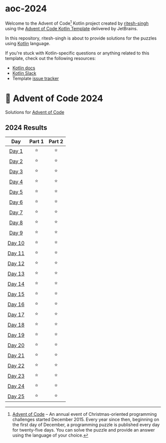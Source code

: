 # aoc-2024

Welcome to the Advent of Code[^aoc] Kotlin project created by [ritesh-singh][github] using the [Advent of Code Kotlin Template][template] delivered by JetBrains.

In this repository, ritesh-singh is about to provide solutions for the puzzles using [Kotlin][kotlin] language.

If you're stuck with Kotlin-specific questions or anything related to this template, check out the following resources:

- [Kotlin docs][docs]
- [Kotlin Slack][slack]
- Template [issue tracker][issues]


[^aoc]:
    [Advent of Code][aoc] – An annual event of Christmas-oriented programming challenges started December 2015.
    Every year since then, beginning on the first day of December, a programming puzzle is published every day for twenty-five days.
    You can solve the puzzle and provide an answer using the language of your choice.

[aoc]: https://adventofcode.com
[docs]: https://kotlinlang.org/docs/home.html
[github]: https://github.com/ritesh-singh
[issues]: https://github.com/kotlin-hands-on/advent-of-code-kotlin-template/issues
[kotlin]: https://kotlinlang.org
[slack]: https://surveys.jetbrains.com/s3/kotlin-slack-sign-up
[template]: https://github.com/kotlin-hands-on/advent-of-code-kotlin-template

# 🎄 Advent of Code 2024

Solutions for [Advent of Code](https://adventofcode.com/)

<!--- advent_readme_stars table --->
## 2024 Results

|                      Day                       | Part 1 | Part 2 |
|:----------------------------------------------:|:------:|:------:|
|  [Day 1](https://adventofcode.com/2024/day/1)  |   ⭐    |   ⭐    |
|  [Day 2](https://adventofcode.com/2024/day/2)  |   ⭐    |   ⭐    |
|  [Day 3](https://adventofcode.com/2024/day/3)  |   ⭐    |   ⭐    |
|  [Day 4](https://adventofcode.com/2024/day/4)  |   ⭐    |   ⭐    |
|  [Day 5](https://adventofcode.com/2024/day/5)  |   ⭐    |   ⭐    |
|  [Day 6](https://adventofcode.com/2024/day/6)  |   ⭐    |   ⭐    |
|  [Day 7](https://adventofcode.com/2024/day/7)  |   ⭐    |   ⭐    |
|  [Day 8](https://adventofcode.com/2024/day/8)  |   ⭐    |   ⭐    |
|  [Day 9](https://adventofcode.com/2024/day/9)  |   ⭐    |   ⭐    |
| [Day 10](https://adventofcode.com/2024/day/10) |   ⭐    |   ⭐    |
| [Day 11](https://adventofcode.com/2024/day/11) |   ⭐    |   ⭐    |
| [Day 12](https://adventofcode.com/2024/day/12) |   ⭐    |   ⭐    |
| [Day 13](https://adventofcode.com/2024/day/13) |   ⭐    |   ⭐    |
| [Day 14](https://adventofcode.com/2024/day/14) |   ⭐    |   ⭐    |
| [Day 15](https://adventofcode.com/2024/day/15) |   ⭐    |   ⭐    |
| [Day 16](https://adventofcode.com/2024/day/16) |   ⭐    |   ⭐    |
| [Day 17](https://adventofcode.com/2024/day/17) |   ⭐    |   ⭐    |
| [Day 18](https://adventofcode.com/2024/day/18) |   ⭐    |   ⭐    |
| [Day 19](https://adventofcode.com/2024/day/19) |   ⭐    |   ⭐    |
| [Day 20](https://adventofcode.com/2024/day/20) |   ⭐    |   ⭐    |
| [Day 21](https://adventofcode.com/2024/day/21) |   ⭐    |   ⭐    |
| [Day 22](https://adventofcode.com/2024/day/22) |   ⭐    |   ⭐    |
| [Day 23](https://adventofcode.com/2024/day/23) |   ⭐    |   ⭐    |
| [Day 24](https://adventofcode.com/2024/day/24) |   ⭐    |   ⭐    |
| [Day 25](https://adventofcode.com/2024/day/25) |   ⭐    |   ⭐    |
<!--- advent_readme_stars table --->
